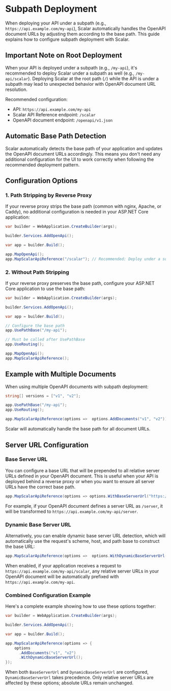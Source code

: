 # Subpath Deployment

When deploying your API under a subpath (e.g., `https://api.example.com/my-api`), Scalar automatically handles the OpenAPI document URLs by adjusting them according to the base path. This guide explains how to configure subpath deployment with Scalar.

## Important Note on Root Deployment

When your API is deployed under a subpath (e.g., `/my-api`), it's recommended to deploy Scalar under a subpath as well (e.g., `/my-api/scalar`). Deploying Scalar at the root path (`/`) while the API is under a subpath may lead to unexpected behavior with OpenAPI document URL resolution.

Recommended configuration:
- API: `https://api.example.com/my-api`
- Scalar API Reference endpoint: `/scalar`
- OpenAPI document endpoint: `/openapi/v1.json`

## Automatic Base Path Detection

Scalar automatically detects the base path of your application and updates the OpenAPI document URLs accordingly. This means you don't need any additional configuration for the UI to work correctly when following the recommended deployment pattern.

## Configuration Options

### 1. Path Stripping by Reverse Proxy

If your reverse proxy strips the base path (common with nginx, Apache, or Caddy), no additional configuration is needed in your ASP.NET Core application:

```csharp
var builder = WebApplication.CreateBuilder(args);

builder.Services.AddOpenApi();

var app = builder.Build();

app.MapOpenApi();
app.MapScalarApiReference("/scalar"); // Recommended: Deploy under a subpath
```

### 2. Without Path Stripping

If your reverse proxy preserves the base path, configure your ASP.NET Core application to use the base path:

```csharp
var builder = WebApplication.CreateBuilder(args);

builder.Services.AddOpenApi();

var app = builder.Build();

// Configure the base path
app.UsePathBase("/my-api");

// Must be called after UsePathBase
app.UseRouting();

app.MapOpenApi();
app.MapScalarApiReference();
```

## Example with Multiple Documents

When using multiple OpenAPI documents with subpath deployment:

```csharp
string[] versions = ["v1", "v2"];

app.UsePathBase("/my-api");
app.UseRouting();

app.MapScalarApiReference(options =>  options.AddDocuments("v1", "v2"));
```

Scalar will automatically handle the base path for all document URLs.

## Server URL Configuration

### Base Server URL

You can configure a base URL that will be prepended to all relative server URLs defined in your OpenAPI document. This is useful when your API is deployed behind a reverse proxy or when you want to ensure all server URLs have the correct base path.

```csharp
app.MapScalarApiReference(options => options.WithBaseServerUrl("https://api.example.com/my-api"));
```

For example, if your OpenAPI document defines a server URL as `/server`, it will be transformed to `https://api.example.com/my-api/server`.

### Dynamic Base Server URL

Alternatively, you can enable dynamic base server URL detection, which will automatically use the request's scheme, host, and path base to construct the base URL:

```csharp
app.MapScalarApiReference(options =>  options.WithDynamicBaseServerUrl());
```

When enabled, if your application receives a request to `https://api.example.com/my-api/scalar`, any relative server URLs in your OpenAPI document will be automatically prefixed with `https://api.example.com/my-api`.

### Combined Configuration Example

Here's a complete example showing how to use these options together:

```csharp
var builder = WebApplication.CreateBuilder(args);

builder.Services.AddOpenApi();

var app = builder.Build();

app.MapScalarApiReference(options => {
    options
      .AddDocuments("v1", "v2")
      .WithDynamicBaseServerUrl();
});
```

When both `BaseServerUrl` and `DynamicBaseServerUrl` are configured, `DynamicBaseServerUrl` takes precedence. Only relative server URLs are affected by these options; absolute URLs remain unchanged.